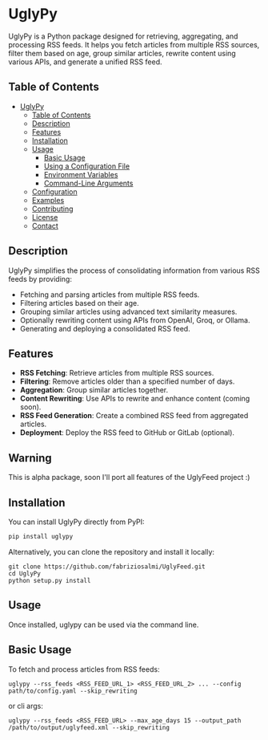 # UglyPy

UglyPy is a Python package designed for retrieving, aggregating, and processing RSS feeds. It helps you fetch articles from multiple RSS sources, filter them based on age, group similar articles, rewrite content using various APIs, and generate a unified RSS feed.

## Table of Contents

- [UglyPy](#uglypy)
  - [Table of Contents](#table-of-contents)
  - [Description](#description)
  - [Features](#features)
  - [Installation](#installation)
  - [Usage](#usage)
    - [Basic Usage](#basic-usage)
    - [Using a Configuration File](#using-a-configuration-file)
    - [Environment Variables](#environment-variables)
    - [Command-Line Arguments](#command-line-arguments)
  - [Configuration](#configuration)
  - [Examples](#examples)
  - [Contributing](#contributing)
  - [License](#license)
  - [Contact](#contact)

## Description

UglyPy simplifies the process of consolidating information from various RSS feeds by providing:
- Fetching and parsing articles from multiple RSS feeds.
- Filtering articles based on their age.
- Grouping similar articles using advanced text similarity measures.
- Optionally rewriting content using APIs from OpenAI, Groq, or Ollama.
- Generating and deploying a consolidated RSS feed.

## Features

- **RSS Fetching**: Retrieve articles from multiple RSS sources.
- **Filtering**: Remove articles older than a specified number of days.
- **Aggregation**: Group similar articles together.
- **Content Rewriting**: Use APIs to rewrite and enhance content (coming soon).
- **RSS Feed Generation**: Create a combined RSS feed from aggregated articles.
- **Deployment**: Deploy the RSS feed to GitHub or GitLab (optional).

## Warning

This is alpha package, soon I'll port all features of the UglyFeed project :)

## Installation

You can install UglyPy directly from PyPI:

```bash
pip install uglypy
```

Alternatively, you can clone the repository and install it locally:

```
git clone https://github.com/fabriziosalmi/UglyFeed.git
cd UglyPy
python setup.py install
```

## Usage

Once installed, uglypy can be used via the command line.

## Basic Usage
To fetch and process articles from RSS feeds:

`uglypy --rss_feeds <RSS_FEED_URL_1> <RSS_FEED_URL_2> ... --config path/to/config.yaml --skip_rewriting`

or cli args:

`uglypy --rss_feeds <RSS_FEED_URL> --max_age_days 15 --output_path /path/to/output/uglyfeed.xml --skip_rewriting`

